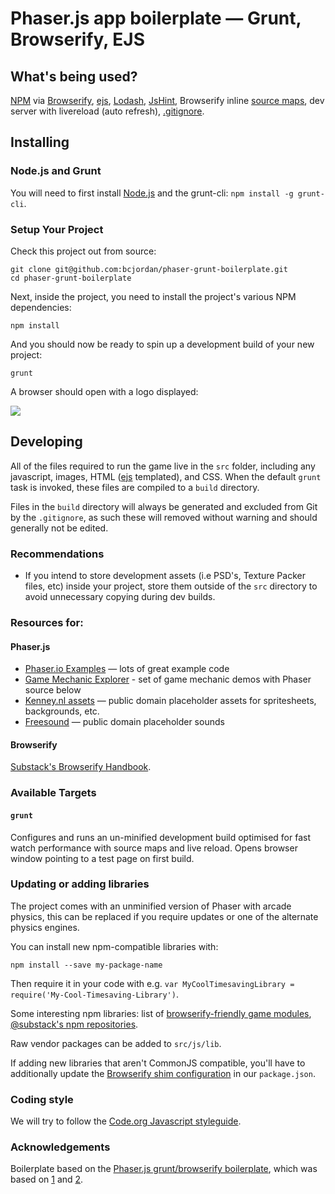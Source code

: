 # Phaser.js app boilerplate — Grunt, Browserify, EJS

## What's being used?

[NPM](https://www.npmjs.org/) via [Browserify](http://browserify.org/), [ejs](http://www.embeddedjs.com/), [Lodash](http://lodash.com/), [JsHint](http://www.jshint.com/), Browserify inline [source maps](http://www.html5rocks.com/en/tutorials/developertools/sourcemaps/), dev server with livereload (auto refresh), [.gitignore](https://github.com/serby/GitIgnore).

## Installing

### Node.js and Grunt

You will need to first install [Node.js](http://nodejs.org/download/) and the grunt-cli: `npm install -g grunt-cli`.

### Setup Your Project

Check this project out from source:

    git clone git@github.com:bcjordan/phaser-grunt-boilerplate.git
    cd phaser-grunt-boilerplate

Next, inside the project, you need to install the project's various NPM dependencies:

    npm install

And you should now be ready to spin up a development build of your new project:

    grunt
    
A browser should open with a logo displayed:

![](http://i.imgur.com/YvfoE8C.png)

## Developing

All of the files required to run the game live in the `src` folder, including any javascript, images, HTML ([ejs](http://www.embeddedjs.com/) templated), and CSS. When the default `grunt` task is invoked, these files are compiled to a `build` directory.

Files in the `build` directory will always be generated and excluded from Git by the `.gitignore`, as such these will removed without warning and should generally not be edited.

### Recommendations

* If you intend to store development assets (i.e PSD's, Texture Packer files, etc) inside your project, store them outside of the `src` directory to avoid unnecessary copying during dev builds.

### Resources for:

#### Phaser.js

* [Phaser.io Examples](http://phaser.io/examples) — lots of great example code
* [Game Mechanic Explorer](http://gamemechanicexplorer.com/) - set of game mechanic demos with Phaser source below
* [Kenney.nl assets](http://kenney.nl/assets) — public domain placeholder assets for spritesheets, backgrounds, etc.
* [Freesound](https://freesound.org/) — public domain placeholder sounds

#### Browserify

[Substack's Browserify Handbook](https://github.com/substack/browserify-handbook).

### Available Targets

#### `grunt`

Configures and runs an un-minified development build optimised for fast watch performance with source maps and live reload. Opens browser window pointing to a test page on first build.

### Updating or adding libraries

The project comes with an unminified version of Phaser with arcade physics, this can be replaced if you require updates or one of the alternate physics engines.

You can install new npm-compatible libraries with:

`npm install --save my-package-name`

Then require it in your code with e.g. `var MyCoolTimesavingLibrary = require('My-Cool-Timesaving-Library')`.

Some interesting npm libraries: list of [browserify-friendly game modules](https://github.com/hughsk/game-modules/wiki/Modules), [@substack's npm repositories](https://www.npmjs.com/~substack).

Raw vendor packages can be added to `src/js/lib`.

If adding new libraries that aren't CommonJS compatible, you'll have to additionally update the [Browserify shim configuration](https://github.com/thlorenz/browserify-shim#3-provide-browserify-shim-config) in our `package.json`.

### Coding style

We will try to follow the [Code.org Javascript styleguide](https://github.com/code-dot-org/code-dot-org/blob/staging/STYLEGUIDE.md#javascript).

### Acknowledgements

Boilerplate based on the [Phaser.js grunt/browserify boilerplate](https://github.com/lukewilde/phaser-js-boilerplate/), which was based on [1](https://github.com/luizbills/phaser-js-boilerplate) and [2](https://github.com/gamecook/phaser-project-template).
